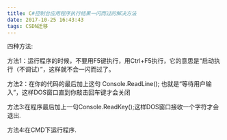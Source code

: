 ```yaml
---
title: C#控制台应用程序执行结果一闪而过的解决方法
date: 2017-10-25 16:43:43
tags: CSDN迁移
---
```

   四种方法:  
  
  
 方法1：运行程序的时候，不要用F5键执行，用Ctrl+F5执行，它的意思是“启动执行（不调试）”，这样就不会一闪而过了。   
  
  
 方法2：在你的代码的最后加上这句 Console.ReadLine(); 也就是“等待用户输入”，这样DOS窗口直到你敲击回车键才会关闭   
  
  
 方法3:在程序最后加上一句Console.ReadKey();这样DOS窗口接收一个字符才会退出.  
  
  
 方法4:在CMD下运行程序.  
   
 